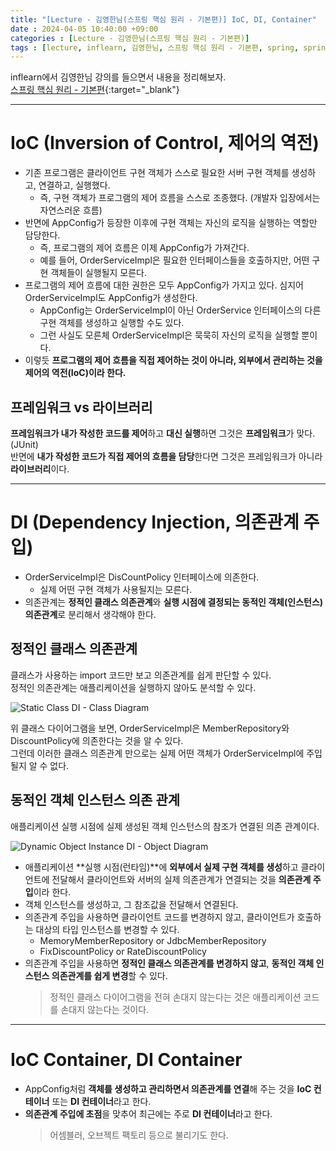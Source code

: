 ```yaml
---
title: "[Lecture - 김영한님(스프링 핵심 원리 - 기본편)] IoC, DI, Container"
date : 2024-04-05 10:40:00 +09:00
categories : [Lecture - 김영한님(스프링 핵심 원리 - 기본편)]
tags : [lecture, inflearn, 김영한님, 스프링 핵심 원리 - 기본편, spring, spring boot]
---
```


inflearn에서 김영한님 강의를 들으면서 내용을 정리해보자.   
[스프링 핵심 원리 - 기본편](https://www.inflearn.com/course/%EC%8A%A4%ED%94%84%EB%A7%81-%ED%95%B5%EC%8B%AC-%EC%9B%90%EB%A6%AC-%EA%B8%B0%EB%B3%B8%ED%8E%B8){:target="_blank"}

---

# IoC (Inversion of Control, 제어의 역전)
* 기존 프로그램은 클라이언트 구현 객체가 스스로 필요한 서버 구현 객체를 생성하고, 연결하고, 실행했다.
  * 즉, 구현 객체가 프로그램의 제어 흐름을 스스로 조종했다. (개발자 입장에서는 자연스러운 흐름)
* 반면에 AppConfig가 등장한 이후에 구현 객체는 자신의 로직을 실행하는 역할만 담당한다.
  * 즉, 프로그램의 제어 흐름은 이제 AppConfig가 가져간다.
  * 예를 들어, OrderServiceImpl은 필요한 인터페이스들을 호출하지만, 어떤 구현 객체들이 실행될지 모른다.
* 프로그램의 제어 흐름에 대한 권한은 모두 AppConfig가 가지고 있다. 심지어 OrderServiceImpl도 AppConfig가 생성한다.
  * AppConfig는 OrderServiceImpl이 아닌 OrderService 인터페이스의 다른 구현 객체를 생성하고 실행할 수도 있다.
  * 그런 사실도 모른체 OrderServiceImpl은 묵묵히 자신의 로직을 실행할 뿐이다.
* 이렇듯 **프로그램의 제어 흐름을 직접 제어하는 것이 아니라, 외부에서 관리하는 것을 제어의 역전(IoC)이라 한다.**

## 프레임워크 vs 라이브러리
**프레임워크가 내가 작성한 코드를 제어**하고 **대신 실행**하면 그것은 **프레임워크**가 맞다. (JUnit)   
반면에 **내가 작성한 코드가 직접 제어의 흐름을 담당**한다면 그것은 프레임워크가 아니라 **라이브러리**이다.

---

# DI (Dependency Injection, 의존관계 주입)
* OrderServiceImpl은 DisCountPolicy 인터페이스에 의존한다.
  * 실제 어떤 구현 객체가 사용될지는 모른다.
* 의존관계는 **정적인 클래스 의존관계**와 **실행 시점에 결정되는 동적인 객체(인스턴스) 의존관계**로 분리해서 생각해야 한다.

## 정적인 클래스 의존관계
클래스가 사용하는 import 코드만 보고 의존관계를 쉽게 판단할 수 있다.   
정적인 의존관계는 애플리케이션을 실행하지 않아도 분석할 수 있다.

![Static Class DI - Class Diagram](https://drive.google.com/thumbnail?id=1KMPEwz_H68K_q7ecuphy4IVjI_5IFS5l&sz=w700)

위 클래스 다이어그램을 보면, OrderServiceImpl은 MemberRepository와 DiscountPolicy에 의존한다는 것을 알 수 있다.   
그런데 이러한 클래스 의존관계 만으로는 실제 어떤 객체가 OrderServiceImpl에 주입될지 알 수 없다. 

## 동적인 객체 인스턴스 의존 관계
애플리케이션 실행 시점에 실제 생성된 객체 인스턴스의 참조가 연결된 의존 관계이다.

![Dynamic Object Instance DI - Object Diagram](https://drive.google.com/thumbnail?id=175gqf0U7aOcEKcnk2cedY_AGz62b8EJw&sz=w700)

* 애플리케이션 **실행 시점(런타임)**에 **외부에서 실제 구현 객체를 생성**하고 클라이언트에 전달해서 클라이언트와 서버의 실제 의존관계가 연결되는 것을 **의존관계 주입**이라 한다.
* 객체 인스턴스를 생성하고, 그 참조값을 전달해서 연결된다.
* 의존관계 주입을 사용하면 클라이언트 코드를 변경하지 않고, 클라이언트가 호출하는 대상의 타입 인스턴스를 변경할 수 있다.
  * MemoryMemberRepository or JdbcMemberRepository
  * FixDiscountPolicy or RateDiscountPolicy
* 의존관계 주입을 사용하면 **정적인 클래스 의존관계를 변경하지 않고**, **동적인 객체 인스턴스 의존관계를 쉽게 변경**할 수 있다.
  > 정적인 클래스 다이어그램을 전혀 손대지 않는다는 것은 애플리케이션 코드를 손대지 않는다는 것이다.

---

# IoC Container, DI Container
* AppConfig처럼 **객체를 생성하고 관리하면서 의존관계를 연결**해 주는 것을 **IoC 컨테이너** 또는 **DI 컨테이너**라고 한다.
* **의존관계 주입에 초점**을 맞추어 최근에는 주로 **DI 컨테이너**라고 한다.
  > 어셈블러, 오브젝트 팩토리 등으로 불리기도 한다.
